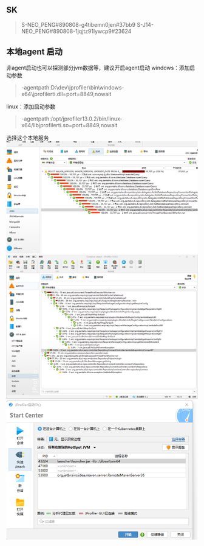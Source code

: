 ## SK

> S-NEO_PENG#890808-g4tibemn0jen#37bb9
> S-J14-NEO_PENG#890808-1jqjtz91lywcp9#23624

## 本地agent 启动

非agent启动也可以探测部分jvm数据等，建议开启agent启动
windows：添加启动参数
> -agentpath:D:\\dev\\jprofiler\\bin\\windows-x64\\jprofilerti.dll=port=8849,nowait

linux：添加启动参数
> -agentpath:/opt/jprofiler13.0.2/bin/linux-x64/libjprofilerti.so=port=8849,nowait

选择这个本地服务
![1](.images/jprofiler_1.png)
![2](.images/jprofiler_2.png)
![3](.images/jprofiler_3.png)


